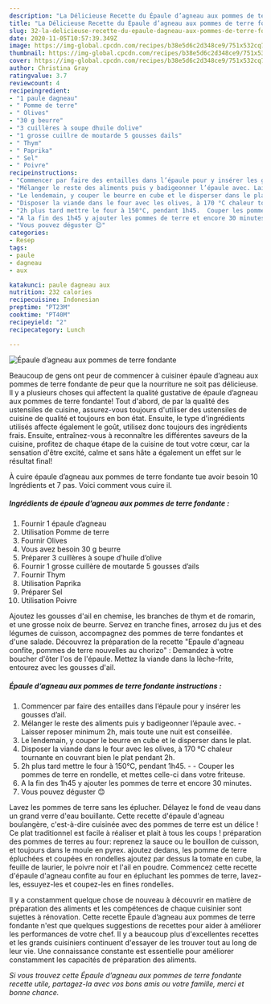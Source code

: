 ```yaml
---
description: "La Délicieuse Recette du Épaule d’agneau aux pommes de terre fondante"
title: "La Délicieuse Recette du Épaule d’agneau aux pommes de terre fondante"
slug: 32-la-delicieuse-recette-du-epaule-dagneau-aux-pommes-de-terre-fondante
date: 2020-11-05T10:57:39.349Z
image: https://img-global.cpcdn.com/recipes/b38e5d6c2d348ce9/751x532cq70/epaule-dagneau-aux-pommes-de-terre-fondante-photo-principale-de-la-recette.jpg
thumbnail: https://img-global.cpcdn.com/recipes/b38e5d6c2d348ce9/751x532cq70/epaule-dagneau-aux-pommes-de-terre-fondante-photo-principale-de-la-recette.jpg
cover: https://img-global.cpcdn.com/recipes/b38e5d6c2d348ce9/751x532cq70/epaule-dagneau-aux-pommes-de-terre-fondante-photo-principale-de-la-recette.jpg
author: Christina Gray
ratingvalue: 3.7
reviewcount: 4
recipeingredient:
- "1 paule dagneau"
- " Pomme de terre"
- " Olives"
- "30 g beurre"
- "3 cuillères à soupe dhuile dolive"
- "1 grosse cuillre de moutarde 5 gousses dails"
- " Thym"
- " Paprika"
- " Sel"
- " Poivre"
recipeinstructions:
- "Commencer par faire des entailles dans l’épaule pour y insérer les gousses d’ail."
- "Mélanger le reste des aliments puis y badigeonner l’épaule avec. Laisser reposer minimum 2h, mais toute une nuit est conseillée."
- "Le lendemain, y couper le beurre en cube et le disperser dans le plat."
- "Disposer la viande dans le four avec les olives, à 170 °C chaleur tournante en couvrant bien le plat pendant 2h."
- "2h plus tard mettre le four à 150°C, pendant 1h45.  Couper les pommes de terre en rondelle, et mettes celle-ci dans votre friteuse."
- "A la fin des 1h45 y ajouter les pommes de terre et encore 30 minutes."
- "Vous pouvez déguster 😊"
categories:
- Resep
tags:
- paule
- dagneau
- aux

katakunci: paule dagneau aux 
nutrition: 232 calories
recipecuisine: Indonesian
preptime: "PT23M"
cooktime: "PT40M"
recipeyield: "2"
recipecategory: Lunch

---
```



![Épaule d’agneau aux pommes de terre fondante](https://img-global.cpcdn.com/recipes/b38e5d6c2d348ce9/751x532cq70/epaule-dagneau-aux-pommes-de-terre-fondante-photo-principale-de-la-recette.jpg)

Beaucoup de gens ont peur de commencer à cuisiner épaule d’agneau aux pommes de terre fondante de peur que la nourriture ne soit pas délicieuse. Il y a plusieurs choses qui affectent la qualité gustative de épaule d’agneau aux pommes de terre fondante! Tout d'abord, de par la qualité des ustensiles de cuisine, assurez-vous toujours d'utiliser des ustensiles de cuisine de qualité et toujours en bon état. Ensuite, le type d'ingrédients utilisés affecte également le goût, utilisez donc toujours des ingrédients frais. Ensuite, entraînez-vous à reconnaître les différentes saveurs de la cuisine, profitez de chaque étape de la cuisine de tout votre cœur, car la sensation d'être excité, calme et sans hâte a également un effet sur le résultat final!

<!--inarticleads1-->

À cuire épaule d’agneau aux pommes de terre fondante tue avoir besoin 10 Ingrédients et 7 pas. Voici comment vous cuire il.

##### Ingrédients de épaule d’agneau aux pommes de terre fondante :

1. Fournir 1 épaule d’agneau
1. Utilisation  Pomme de terre
1. Fournir  Olives
1. Vous avez besoin 30 g beurre
1. Préparer 3 cuillères à soupe d’huile d’olive
1. Fournir 1 grosse cuillère de moutarde 5 gousses d’ails
1. Fournir  Thym
1. Utilisation  Paprika
1. Préparer  Sel
1. Utilisation  Poivre


Ajoutez les gousses d&#39;ail en chemise, les branches de thym et de romarin, et une grosse noix de beurre. Servez en tranche fines, arrosez du jus et des légumes de cuisson, accompagnez des pommes de terre fondantes et d&#39;une salade. Découvrez la préparation de la recette &#34;Epaule d&#39;agneau confite, pommes de terre nouvelles au chorizo&#34; : Demandez à votre boucher d&#39;ôter l&#39;os de l&#39;épaule. Mettez la viande dans la lèche-frite, entourez avec les gousses d&#39;ail. 

<!--inarticleads2-->

##### Épaule d’agneau aux pommes de terre fondante instructions :

1. Commencer par faire des entailles dans l’épaule pour y insérer les gousses d’ail.
1. Mélanger le reste des aliments puis y badigeonner l’épaule avec. - Laisser reposer minimum 2h, mais toute une nuit est conseillée.
1. Le lendemain, y couper le beurre en cube et le disperser dans le plat.
1. Disposer la viande dans le four avec les olives, à 170 °C chaleur tournante en couvrant bien le plat pendant 2h.
1. 2h plus tard mettre le four à 150°C, pendant 1h45. -  - Couper les pommes de terre en rondelle, et mettes celle-ci dans votre friteuse.
1. A la fin des 1h45 y ajouter les pommes de terre et encore 30 minutes.
1. Vous pouvez déguster 😊


Lavez les pommes de terre sans les éplucher. Délayez le fond de veau dans un grand verre d&#39;eau bouillante. Cette recette d&#39;épaule d&#39;agneau boulangère, c&#39;est-à-dire cuisinée avec des pommes de terre est un délice ! Ce plat traditionnel est facile à réaliser et plait à tous les coups ! préparation des pommes de terres au four: reprenez la sauce ou le bouillon de cuisson, et toujours dans le moule en pyrex. ajoutez dedans, les pomme de terre épluchées et coupées en rondelles ajoutez par dessus la tomate en cube, la feuille de laurier, le poivre noir et l&#39;ail en poudre. Commencez cette recette d&#39;épaule d&#39;agneau confite au four en épluchant les pommes de terre, lavez-les, essuyez-les et coupez-les en fines rondelles. 

<!--inarticleads1-->

<p>
Il y a constamment quelque chose de nouveau à découvrir en matière de préparation des aliments et les compétences de chaque cuisinier sont sujettes à rénovation. Cette recette Épaule d’agneau aux pommes de terre fondante n'est que quelques suggestions de recettes pour aider à améliorer les performances de votre chef. Il y a beaucoup plus d'excellentes recettes et les grands cuisiniers continuent d'essayer de les trouver tout au long de leur vie. Une connaissance constante est essentielle pour améliorer constamment les capacités de préparation des aliments.
</p>

<p>
<i>Si vous trouvez cette Épaule d’agneau aux pommes de terre fondante recette utile, partagez-la avec vos bons amis ou votre famille, merci et bonne chance.</i>
</p>
